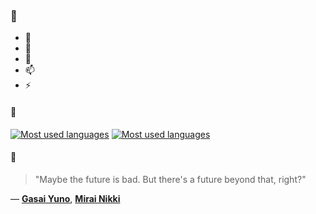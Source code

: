 ### 👋

- 🔭
- 🌱
- 💬
- 📫
- ⚡

#### 🧏

[![Most used languages](https://github-readme-stats-aynah.vercel.app/api/top-langs/?username=aynh&theme=solarized-dark&langs_count=6&layout=compact&hide_title=true)](https://github.com/anuraghazra/github-readme-stats#gh-dark-mode-only)
[![Most used languages](https://github-readme-stats-aynah.vercel.app/api/top-langs/?username=aynh&theme=solarized-light&langs_count=6&layout=compact&hide_title=true)](https://github.com/anuraghazra/github-readme-stats#gh-light-mode-only)

#### 💬

> "Maybe the future is bad. But there's a future beyond that, right?"

&mdash; [**Gasai Yuno**](https://myanimelist.net/character.php?q=Gasai%20Yuno&cat=character), [**Mirai Nikki**](https://myanimelist.net/search/all?q=Mirai%20Nikki&cat=all)
